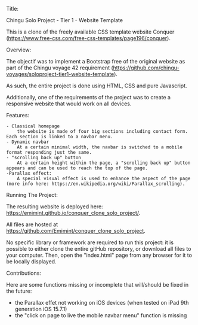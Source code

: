 Title: 

Chingu Solo Project - Tier 1 - Website Template

This is a clone of the freely available CSS template website Conquer (https://www.free-css.com/free-css-templates/page196/conquer).


Overview:

The objectif was to implement a Bootstrap free of the original website as part of the Chingu voyage 42 requirement (https://github.com/chingu-voyages/soloproject-tier1-website-template). 

As such, the entire project is done using HTML, CSS and pure Javascript.

Additionally, one of the requirements of the project was to create a responsive website that would work on all devices.

Features:

    - Classical homepage 
        the website is made of four big sections including contact form. Each section is linked to a navbar menu. 
    - Dynamic navbar
        At a certain minimal width, the navbar is switched to a mobile format responding just the same. 
    - "scrolling back up" button
        At a certain height within the page, a "scrolling back up" button appears and can be used to reach the top of the page.
    -Parallax effect:
        A special visual effect is used to enhance the aspect of the page (more info here: https://en.wikipedia.org/wiki/Parallax_scrolling).

Running The Project:

The resulting website is deployed here: https://emimint.github.io/conquer_clone_solo_project/.

All files are hosted at https://github.com/Emimint/conquer_clone_solo_project.

No specific library or framework are required to run this project: it is possible to either clone the entire gitHub repository, or download all files to your computer. Then, open the "index.html" page from any browser for it to be locally displayed.

Contributions:

Here are some functions missing or incomplete that will/should be fixed in the future:

- the Parallax effet not working on iOS devices (when tested on iPad 9th generation iOS 15.7.1)
- the "click on page to live the mobile navbar menu" function is missing